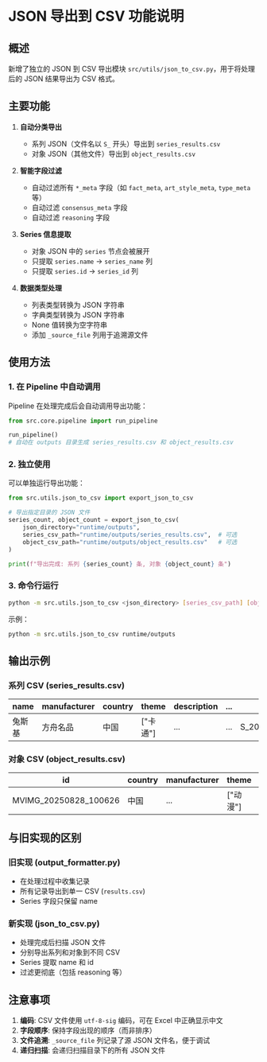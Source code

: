 # JSON 导出到 CSV 功能说明

## 概述

新增了独立的 JSON 到 CSV 导出模块 `src/utils/json_to_csv.py`，用于将处理后的 JSON 结果导出为 CSV 格式。

## 主要功能

1. **自动分类导出**
   - 系列 JSON（文件名以 `S_` 开头）导出到 `series_results.csv`
   - 对象 JSON（其他文件）导出到 `object_results.csv`

2. **智能字段过滤**
   - 自动过滤所有 `*_meta` 字段（如 `fact_meta`, `art_style_meta`, `type_meta` 等）
   - 自动过滤 `consensus_meta` 字段
   - 自动过滤 `reasoning` 字段

3. **Series 信息提取**
   - 对象 JSON 中的 `series` 节点会被展开
   - 只提取 `series.name` → `series_name` 列
   - 只提取 `series.id` → `series_id` 列

4. **数据类型处理**
   - 列表类型转换为 JSON 字符串
   - 字典类型转换为 JSON 字符串
   - None 值转换为空字符串
   - 添加 `_source_file` 列用于追溯源文件

## 使用方法

### 1. 在 Pipeline 中自动调用

Pipeline 在处理完成后会自动调用导出功能：

```python
from src.core.pipeline import run_pipeline

run_pipeline()
# 自动在 outputs 目录生成 series_results.csv 和 object_results.csv
```

### 2. 独立使用

可以单独运行导出功能：

```python
from src.utils.json_to_csv import export_json_to_csv

# 导出指定目录的 JSON 文件
series_count, object_count = export_json_to_csv(
    json_directory="runtime/outputs",
    series_csv_path="runtime/outputs/series_results.csv",  # 可选
    object_csv_path="runtime/outputs/object_results.csv"   # 可选
)

print(f"导出完成: 系列 {series_count} 条, 对象 {object_count} 条")
```

### 3. 命令行运行

```bash
python -m src.utils.json_to_csv <json_directory> [series_csv_path] [object_csv_path]
```

示例：
```bash
python -m src.utils.json_to_csv runtime/outputs
```

## 输出示例

### 系列 CSV (series_results.csv)

| name | manufacturer | country | theme | description | ... | _source_file |
|------|--------------|---------|-------|-------------|-----|--------------|
| 兔斯基 | 方舟名品 | 中国 | ["卡通"] | ... | ... | S_20250828_131905_consensus_test.json |

### 对象 CSV (object_results.csv)

| id | country | manufacturer | theme | ... | series_name | series_id | _source_file |
|----|---------|--------------|-------|-----|-------------|-----------|--------------|
| MVIMG_20250828_100626 | 中国 | ... | ["动漫"] | ... | 水浒人物 | NaN | MVIMG_20250828_100626.json |

## 与旧实现的区别

### 旧实现 (output_formatter.py)
- 在处理过程中收集记录
- 所有记录导出到单一 CSV (`results.csv`)
- Series 字段只保留 name

### 新实现 (json_to_csv.py)
- 处理完成后扫描 JSON 文件
- 分别导出系列和对象到不同 CSV
- Series 提取 name 和 id
- 过滤更彻底（包括 reasoning 等）

## 注意事项

1. **编码**: CSV 文件使用 `utf-8-sig` 编码，可在 Excel 中正确显示中文
2. **字段顺序**: 保持字段出现的顺序（而非排序）
3. **文件追溯**: `_source_file` 列记录了源 JSON 文件名，便于调试
4. **递归扫描**: 会递归扫描目录下的所有 JSON 文件
